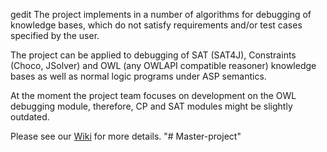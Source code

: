 gedit The project implements in a number of algorithms for debugging of knowledge bases, 
which do not satisfy requirements and/or test cases specified by the user. 

The project can be applied to debugging of SAT (SAT4J), 
Constraints (Choco, JSolver) and OWL (any OWLAPI compatible reasoner) knowledge 
bases as well as normal logic programs under ASP semantics.

At the moment the project team focuses on development on the OWL 
debugging module, therefore, CP and SAT modules might be slightly outdated.

Please see our [Wiki](https://git-ainf.aau.at/interactive-KB-debugging/debugger/wikis/home) for more details. "# Master-project" 

